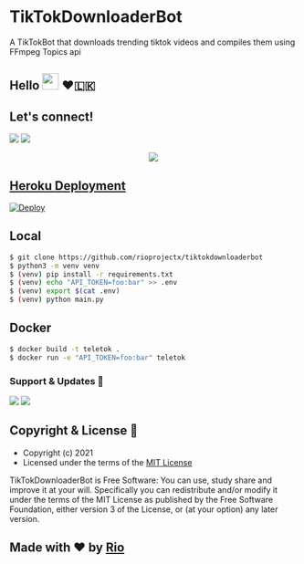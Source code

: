 # TikTokDownloaderBot

A TikTokBot that downloads trending tiktok videos and compiles them using FFmpeg Topics api

## Hello <img src="https://github.com/TheDudeThatCode/TheDudeThatCode/blob/master/Assets/Hi.gif" width="29px"> ❤️🇱🇰

## Let's connect!
<p>
    <a href="https://t.me/riogroupsupport" target="blank"><img src="https://img.shields.io/badge/Disccus-30302f?style=flat&logo=telegram" /></a>
    <a href="https://t.me/Tiktokriobot" target="blank"><img src="https://img.shields.io/badge/Tiktok Bot-30302f?style=flat&logo=telegram" /></a>


<p align="center"><a href="https://t.me/tiktokriobot"> <img src="https://telegra.ph/file/f197cca7f4656dbf01dc4.jpg"></p>
<p align="center">

## Heroku Deployment
[![Deploy](https://www.herokucdn.com/deploy/button.svg)](https://heroku.com/deploy?template=https://github.com/frencymontana/TiktokDownloaderBot)


## Local

```bash
$ git clone https://github.com/rioprojectx/tiktokdownloaderbot
$ python3 -m venv venv
$ (venv) pip install -r requirements.txt
$ (venv) echo "API_TOKEN=foo:bar" >> .env
$ (venv) export $(cat .env)
$ (venv) python main.py
```

## Docker

```bash
$ docker build -t teletok .
$ docker run -e "API_TOKEN=foo:bar" teletok
```






### Support & Updates 🎑
<a href="https://t.me/riogroupsupport"><img src="https://img.shields.io/badge/Join-Group%20Support-blue.svg?style=for-the-badge&logo=Telegram"></a> <a href="https://t.me/rioprojects"><img src="https://img.shields.io/badge/Join-Updates%20Channel-blue.svg?style=for-the-badge&logo=Telegram"></a>
  
## Copyright & License 👮

 - Copyright (c) 2021 
 - Licensed under the terms of the [MIT License](https://github.com/PereraSehath/TikTokDownloaderBot/blob/main/LICENSE)
    
TikTokDownloaderBot is Free Software: You can use, study share and improve it at your will. Specifically you can redistribute and/or modify it under the terms of the MIT License as published by the Free Software Foundation, either version 3 of the License, or (at your option) any later version.    
## Made with ♥️ by [Rio](https://github.com/rioprojectx)

